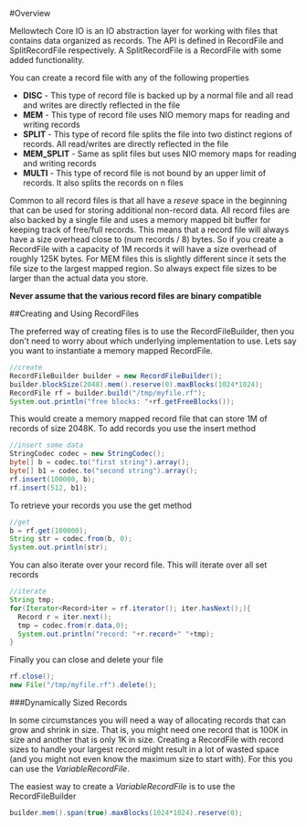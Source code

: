#Overview

Mellowtech Core IO is an IO abstraction layer for working with files that contains data organized as records. The API
is defined in RecordFile and SplitRecordFile respectively. A SplitRecordFile is a RecordFile with some added functionality.

You can create a record file with any of the following properties

* **DISC** - This type of record file is backed up by a normal file and all read and writes are directly reflected in the file
* **MEM** - This type of record file uses NIO memory maps for reading and writing records
* **SPLIT** - This type of record file splits the file into two distinct regions of records. All read/writes are directly reflected in the file
* **MEM_SPLIT** - Same as split files but uses NIO memory maps for reading and writing records
* **MULTI** - This type of record file is not bound by an upper limit of records. It also splits the records on n files

Common to all record files is that all have a *reseve* space in the beginning that can be used for storing additional non-record data.
All record files are also backed by a single file and uses a memory mapped bit buffer for keeping track of free/full records. This
means that a record file will always have a size overhead close to (num records / 8) bytes. So if you create a RecordFile with a
capacity of 1M records it will have a size overhead of roughly 125K bytes. For MEM files this is slightly different since it sets the file size
to the largest mapped region. So always expect file sizes to be larger than the actual data you store.

**Never assume that the various record files are binary compatible**

##Creating and Using RecordFiles

The preferred way of creating files is to use the RecordFileBuilder, then you don't need to worry about which underlying
implementation to use. Lets say you want to instantiate a memory mapped RecordFile.

```java
//create
RecordFileBuilder builder = new RecordFileBuilder();
builder.blockSize(2048).mem().reserve(0).maxBlocks(1024*1024);
RecordFile rf = builder.build("/tmp/myfile.rf");
System.out.println("free blocks: "+rf.getFreeBlocks());
```

This would create a memory mapped record file that can store 1M of records of size 2048K. To add records you use the insert method

```java
//insert some data
StringCodec codec = new StringCodec();
byte[] b = codec.to("first string").array();
byte[] b1 = codec.to("second string").array();
rf.insert(100000, b);
rf.insert(512, b1);
```

To retrieve your records you use the get method

```java
//get
b = rf.get(100000);
String str = codec.from(b, 0);
System.out.println(str);
```

You can also iterate over your record file. This will iterate over all set records

```java
//iterate
String tmp;
for(Iterator<Record>iter = rf.iterator(); iter.hasNext();){
  Record r = iter.next();
  tmp = codec.from(r.data,0);
  System.out.println("record: "+r.record+" "+tmp);
}
```

Finally you can close and delete your file

```java
rf.close();
new File("/tmp/myfile.rf").delete();
```

###Dynamically Sized Records

In some circumstances you will need a way of allocating records that can grow and shrink in size. That is, 
you might need one record that is 100K in size and another that is only 1K in size. Creating a RecordFile with 
record sizes to handle your largest record might result in a lot of wasted space (and you might not even know 
the maximum size to start with). For this you can use the _VariableRecordFile_.

The easiest way to create a _VariableRecordFile_ is to use the RecordFileBuilder

```java
builder.mem().span(true).maxBlocks(1024*1024).reserve(0);
```




